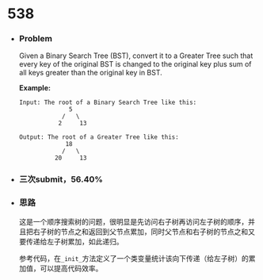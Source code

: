 # 538

- ### Problem

  Given a Binary Search Tree (BST), convert it to a Greater Tree such that every key of the original BST is changed to the original key plus sum of all keys greater than the original key in BST.

  **Example:**

  ```
  Input: The root of a Binary Search Tree like this:
                5
              /   \
             2     13

  Output: The root of a Greater Tree like this:
               18
              /   \
            20     13
  ```

- ### 三次submit，56.40%

- ### 思路

  这是一个顺序搜索树的问题，很明显是先访问右子树再访问左子树的顺序，并且把右子树的节点之和返回到父节点累加，同时父节点和右子树的节点之和又要传递给左子树累加，如此递归。

  参考代码，在`_init_`方法定义了一个类变量统计该向下传递（给左子树）的累加值，可以提高代码效率。